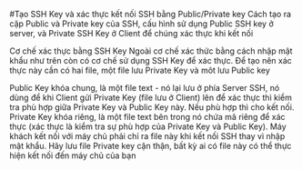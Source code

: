 #Tạo SSH Key và xác thực kết nối SSH bằng Public/Private key
Cách tạo ra cặp Public và Private key của SSH, cấu hình sử dụng Public SSH key ở server, và Private SSH Key ở Client để chúng xác thực khi kết nối

Cơ chế xác thực bằng SSH Key
Ngoài cơ chế xác thức bằng cách nhập mật khẩu như trên còn có cơ chế sử dụng SSH Key để xác thực. Để tạo nên xác thực này cần có hai file, một file lưu Private Key và môt lưu Public key

Public Key khóa chung, là một file text - nó lại lưu ở phía Server SSH, nó dùng để khi Client gửi Private Key (file lưu ở Client) lên để xác thực thì kiểm tra phù hợp giữa Private Key và Public Key này. Nếu phù hợp thì cho kết nối.
Private Key khóa riêng, là một file text bên trong nó chứa mã riêng để xác thực (xác thực là kiểm tra sự phù hợp của Private Key và Public Key). Máy khách kết nối với máy chủ phải chỉ ra file này khi kết nối SSH thay vì nhập mật khẩu. Hãy lưu file Private key cận thận, bất kỳ ai có file này có thể thực hiện kết nối đến máy chủ của bạn
